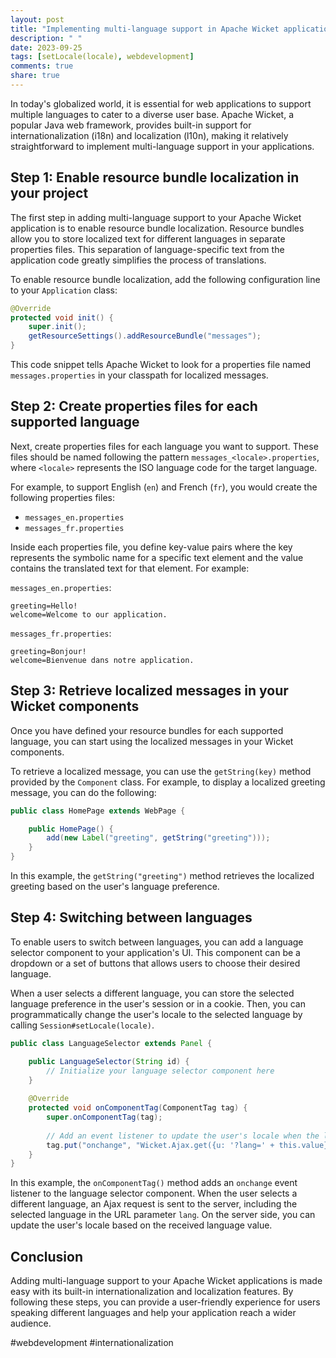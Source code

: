 ```yaml
---
layout: post
title: "Implementing multi-language support in Apache Wicket applications"
description: " "
date: 2023-09-25
tags: [setLocale(locale), webdevelopment]
comments: true
share: true
---
```


In today's globalized world, it is essential for web applications to support multiple languages to cater to a diverse user base. Apache Wicket, a popular Java web framework, provides built-in support for internationalization (i18n) and localization (l10n), making it relatively straightforward to implement multi-language support in your applications.

## Step 1: Enable resource bundle localization in your project

The first step in adding multi-language support to your Apache Wicket application is to enable resource bundle localization. Resource bundles allow you to store localized text for different languages in separate properties files. This separation of language-specific text from the application code greatly simplifies the process of translations.

To enable resource bundle localization, add the following configuration line to your `Application` class:

```java
@Override
protected void init() {
    super.init();
    getResourceSettings().addResourceBundle("messages");
}
```

This code snippet tells Apache Wicket to look for a properties file named `messages.properties` in your classpath for localized messages.

## Step 2: Create properties files for each supported language

Next, create properties files for each language you want to support. These files should be named following the pattern `messages_<locale>.properties`, where `<locale>` represents the ISO language code for the target language.

For example, to support English (`en`) and French (`fr`), you would create the following properties files:

- `messages_en.properties`
- `messages_fr.properties`

Inside each properties file, you define key-value pairs where the key represents the symbolic name for a specific text element and the value contains the translated text for that element. For example:

`messages_en.properties`:

```
greeting=Hello!
welcome=Welcome to our application.
```

`messages_fr.properties`:

```
greeting=Bonjour!
welcome=Bienvenue dans notre application.
```

## Step 3: Retrieve localized messages in your Wicket components

Once you have defined your resource bundles for each supported language, you can start using the localized messages in your Wicket components.

To retrieve a localized message, you can use the `getString(key)` method provided by the `Component` class. For example, to display a localized greeting message, you can do the following:

```java
public class HomePage extends WebPage {

    public HomePage() {
        add(new Label("greeting", getString("greeting")));
    }
}
```

In this example, the `getString("greeting")` method retrieves the localized greeting based on the user's language preference.

## Step 4: Switching between languages

To enable users to switch between languages, you can add a language selector component to your application's UI. This component can be a dropdown or a set of buttons that allows users to choose their desired language.

When a user selects a different language, you can store the selected language preference in the user's session or in a cookie. Then, you can programmatically change the user's locale to the selected language by calling `Session#setLocale(locale)`.

```java
public class LanguageSelector extends Panel {

    public LanguageSelector(String id) {
        // Initialize your language selector component here
    }
    
    @Override
    protected void onComponentTag(ComponentTag tag) {
        super.onComponentTag(tag);
        
        // Add an event listener to update the user's locale when the language selection changes
        tag.put("onchange", "Wicket.Ajax.get({u: '?lang=' + this.value})");
    }
}
```

In this example, the `onComponentTag()` method adds an `onchange` event listener to the language selector component. When the user selects a different language, an Ajax request is sent to the server, including the selected language in the URL parameter `lang`. On the server side, you can update the user's locale based on the received language value.

## Conclusion

Adding multi-language support to your Apache Wicket applications is made easy with its built-in internationalization and localization features. By following these steps, you can provide a user-friendly experience for users speaking different languages and help your application reach a wider audience.

#webdevelopment #internationalization